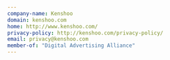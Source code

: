 ```yaml
---
company-name: Kenshoo
domain: kenshoo.com
home: http://www.kenshoo.com/
privacy-policy: http://kenshoo.com/privacy-policy/
email: privacy@kenshoo.com
member-of: "Digital Advertising Alliance"
---
```




